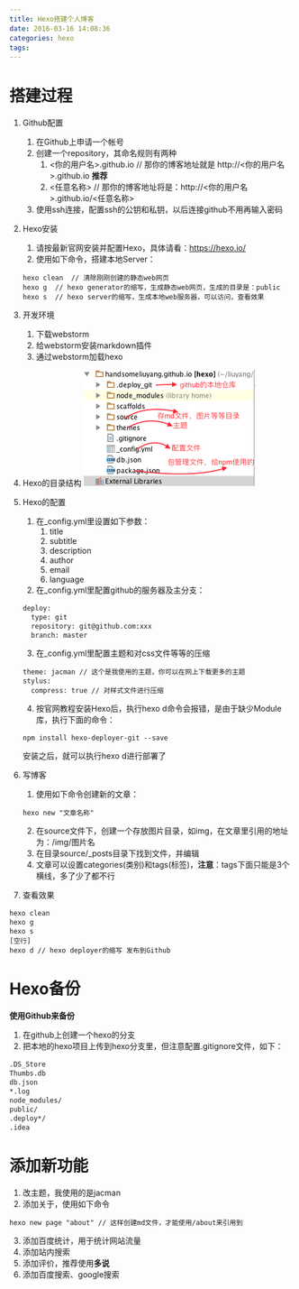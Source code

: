 ```yaml
---
title: Hexo搭建个人博客
date: 2016-03-16 14:08:36
categories: hexo
tags:
---
```


# 搭建过程

1. Github配置
    1. 在Github上申请一个帐号
    2. 创建一个repository，其命名规则有两种
        1. <你的用户名>.github.io // 那你的博客地址就是 http://<你的用户名>.github.io **推荐**
        2. <任意名称>  // 那你的博客地址将是：http://<你的用户名>.github.io/<任意名称>
    3. 使用ssh连接，配置ssh的公钥和私钥，以后连接github不用再输入密码
2. Hexo安装
    1. 请按最新官网安装并配置Hexo，具体请看：<https://hexo.io/>
    2. 使用如下命令，搭建本地Server：
    ``` shell
    hexo clean  // 清除刚刚创建的静态web网页
    hexo g  // hexo generator的缩写，生成静态web网页，生成的目录是：public
    hexo s  // hexo server的缩写，生成本地web服务器，可以访问，查看效果
    ```
    
3. 开发环境
    1. 下载webstorm
    2. 给webstorm安装markdown插件
    3. 通过webstorm加载hexo
4. Hexo的目录结构
![](/img_markdown/13.png)
5. Hexo的配置
    1. 在_config.yml里设置如下参数：
        1. title
        2. subtitle
        3. description
        4. author
        5. email
        6. language
    2. 在_config.yml里配置github的服务器及主分支：
    ```
    deploy:
      type: git
      repository: git@github.com:xxx
      branch: master
    ```
    3. 在_config.yml里配置主题和对css文件等等的压缩
    ```
    theme: jacman // 这个是我使用的主题，你可以在网上下载更多的主题
    stylus:
      compress: true // 对样式文件进行压缩
    ```
    4. 按官网教程安装Hexo后，执行hexo d命令会报错，是由于缺少Module库，执行下面的命令：
    ```shell
    npm install hexo-deployer-git --save
    ```
    安装之后，就可以执行hexo d进行部署了  
6. 写博客
    1. 使用如下命令创建新的文章：
    ```shell
    hexo new "文章名称"
    ```
    2. 在source文件下，创建一个存放图片目录，如img，在文章里引用的地址为：/img/图片名
    3. 在目录source/_posts目录下找到文件，并编辑
    4. 文章可以设置categories(类别)和tags(标签)，**注意**：tags下面只能是3个横线，多了少了都不行
7. 查看效果
```shell
hexo clean
hexo g
hexo s
[空行]
hexo d // hexo deployer的缩写 发布到Github
```

# Hexo备份

**使用Github来备份**
1. 在github上创建一个hexo的分支
2. 把本地的hexo项目上传到hexo分支里，但注意配置.gitignore文件，如下：

```
.DS_Store
Thumbs.db
db.json
*.log
node_modules/
public/
.deploy*/
.idea
```

# 添加新功能

1. 改主题，我使用的是jacman
2. 添加关于，使用如下命令
```
hexo new page "about" // 这样创建md文件，才能使用/about来引用到
```
3. 添加百度统计，用于统计网站流量
4. 添加站内搜索
5. 添加评价，推荐使用**多说**
6. 添加百度搜索、google搜索
